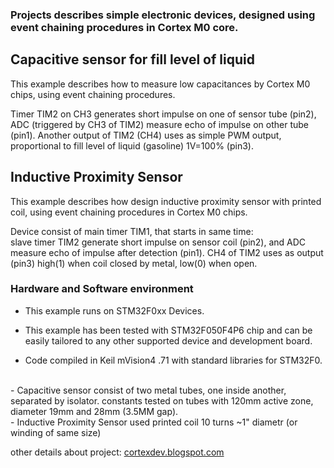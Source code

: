<h3>Projects describes simple electronic devices, designed using event chaining procedures in Cortex M0 core.</h3>

<h2>Capacitive sensor for fill level of liquid</h2>
This example describes how to measure low capacitances by Cortex M0 chips, using event chaining procedures.

 Timer TIM2 on CH3 generates short impulse on one of sensor tube (pin2),
 ADC (triggered by CH3 of TIM2) measure echo of impulse on other tube (pin1).
 Another output of TIM2 (CH4) uses as simple PWM output, 
 proportional to fill level of liquid (gasoline) 1V=100% (pin3).

<h2>Inductive Proximity Sensor</h2>
This example describes how design inductive proximity sensor with printed coil, 
using event chaining procedures in Cortex M0 chips.

 Device consist of main timer TIM1, that starts in same time:  
 slave timer TIM2 generate short impulse on sensor coil (pin2),
 and ADC measure echo of impulse after detection (pin1).
 CH4 of TIM2 uses as output (pin3) 
 high(1) when coil closed by metal, low(0) when open.

<h3>Hardware and Software environment</h3>

  - This example runs on STM32F0xx Devices.
  
  - This example has been tested with  STM32F050F4P6 chip
     and can be easily tailored to any other supported device and development board.

  - Code compiled in Keil mVision4 .71 with standard libraries for STM32F0.

 <br>
  - Capacitive sensor 
  consist of two metal tubes, one inside another, separated by isolator.
  constants tested on tubes with 120mm active zone, diameter 19mm and 28mm (3.5MM gap).
  <br>
  - Inductive Proximity Sensor
  used printed coil 10 turns ~1" diametr (or winding of same size)



other details about project: <a href="http://cortexdev.blogspot.com">cortexdev.blogspot.com</a>
